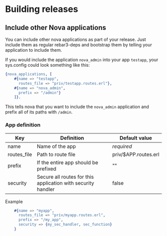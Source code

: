 # Building releases



## Include other Nova applications

You can include other nova applications as part of your release. Just include them as regular rebar3-deps and
bootstrap them by telling your application to include them.

If you would include the application `nova_admin` into your app `testapp`, your sys.config could look something like this:

```erlang
{nova_applications, [
    #{name => "testapp",
      routes_file => "priv/testapp.routes.erl"},
    #{name => "nova_admin",
      prefix => "/admin"}
    ]}.
```

This tells nova that you want to include the `nova_admin` application and prefix all of its paths with `/admin`.

### App definition

| Key         | Definition                                                   | Default value        |
|-------------|--------------------------------------------------------------|----------------------|
| name        | Name of the app                                              | *required*           |
| routes_file | Path to route file                                           | priv/$APP.routes.erl |
| prefix      | If the entire app should be prefixed                         | ""                   |
| security    | Secure all routes for this application with security handler | false                |


Example
```erlang
    #{name => "myapp",
      routes_file => "priv/myapp.routes.erl",
      prefix => "/my_app",
      security => {my_sec_handler, sec_function}
    }
```
